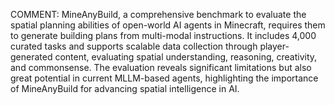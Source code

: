 COMMENT: MineAnyBuild, a comprehensive benchmark to evaluate the
spatial planning abilities of open-world AI agents in Minecraft, requires
them to generate building plans from multi-modal instructions. It includes
4,000 curated tasks and supports scalable data collection through
player-generated content, evaluating spatial understanding, reasoning,
creativity, and commonsense. The evaluation reveals significant limitations
but also great potential in current MLLM-based agents, highlighting the
importance of MineAnyBuild for advancing spatial intelligence in AI.

